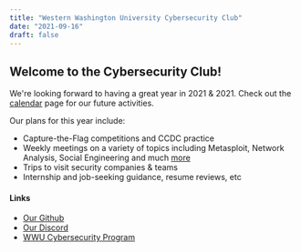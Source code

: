 ```yaml
---
title: "Western Washington University Cybersecurity Club"
date: "2021-09-16"
draft: false
---
```


## Welcome to the Cybersecurity Club!

We're looking forward to having a great year in 2021 & 2021.
Check out the [calendar](../calendar) page for our future activities.

Our plans for this year include:  
* Capture-the-Flag competitions and CCDC practice  
* Weekly meetings on a variety of topics including Metasploit, Network Analysis, Social Engineering and much [more](topics_for_quarter) 
* Trips to visit security companies & teams  
* Internship and job-seeking guidance, resume reviews, etc  

#### Links

* [Our Github](https://github.com/wwucyber)  
* [Our Discord](https://discord.gg/hXs2NgTYP5)
* [WWU Cybersecurity Program](https://cs.wwu.edu/cybersecurity) 

